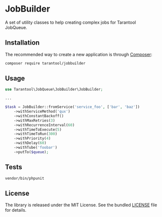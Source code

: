 # JobBuilder

A set of utility classes to help creating complex jobs for Tarantool JobQueue.


## Installation

The recommended way to create a new application is through [Composer](http://getcomposer.org):

```sh
composer require tarantool/jobbuilder
```


## Usage

```php
use Tarantool\JobQueue\JobBuilder\JobBuilder;

...

$task = JobBuilder::fromService('service_foo', ['bar', 'baz'])
    ->withServiceMethod('qux')
    ->withConstantBackoff()
    ->withMaxRetries(3)
    ->withRecurrenceInterval(60)
    ->withTimeToExecute(5)
    ->withTimeToRun(300)
    ->withPriority(4)
    ->withDelay(60)
    ->withTube('foobar')
    ->putTo($queue);
```


## Tests

```bash
vendor/bin/phpunit
```


## License

The library is released under the MIT License. See the bundled [LICENSE](LICENSE) file for details.
